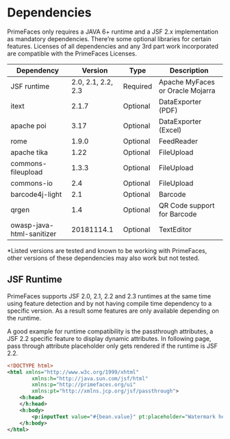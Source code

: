 # Dependencies

PrimeFaces only requires a JAVA 6+ runtime and a JSF 2.x implementation as mandatory
dependencies. There’re some optional libraries for certain features. Licenses of all dependencies and
any 3rd part work incorporated are compatible with the PrimeFaces Licenses.

| Dependency | Version | Type | Description |
| --- | --- | --- | --- |
| JSF runtime | 2.0, 2.1, 2.2, 2.3 | Required | Apache MyFaces or Oracle Mojarra |
| itext | 2.1.7 | Optional | DataExporter (PDF) |
| apache poi | 3.17 | Optional | DataExporter (Excel) |
| rome | 1.9.0 | Optional | FeedReader |
| apache tika | 1.22 | Optional | FileUpload |
| commons-fileupload | 1.3.3 | Optional | FileUpload |
| commons-io | 2.4 | Optional | FileUpload |
| barcode4j-light | 2.1 | Optional | Barcode |
| qrgen |  1.4 | Optional | QR Code support for Barcode |
| owasp-java-html-sanitizer |  20181114.1 | Optional | TextEditor |

*Listed versions are tested and known to be working with PrimeFaces, other versions of these
dependencies may also work but not tested.

## JSF Runtime ##
PrimeFaces supports JSF 2.0, 2.1, 2.2 and 2.3 runtimes at the same time using feature detection and
by not having compile time dependency to a specific version. As a result some features are only
available depending on the runtime.

A good example for runtime compatibility is the passthrough attributes, a JSF 2.2 specific feature to
display dynamic attributes. In following page, pass through attribute placeholder only gets rendered
if the runtime is JSF 2.2.

```xml
<!DOCTYPE html>
<html xmlns="http://www.w3c.org/1999/xhtml"
        xmlns:h="http://java.sun.com/jsf/html"
        xmlns:p="http://primefaces.org/ui"
        xmlns:pt="http://xmlns.jcp.org/jsf/passthrough">
    <h:head>
    </h:head>
    <h:body>
        <p:inputText value="#{bean.value}" pt:placeholder="Watermark here"/>
    </h:body>
</html>
```